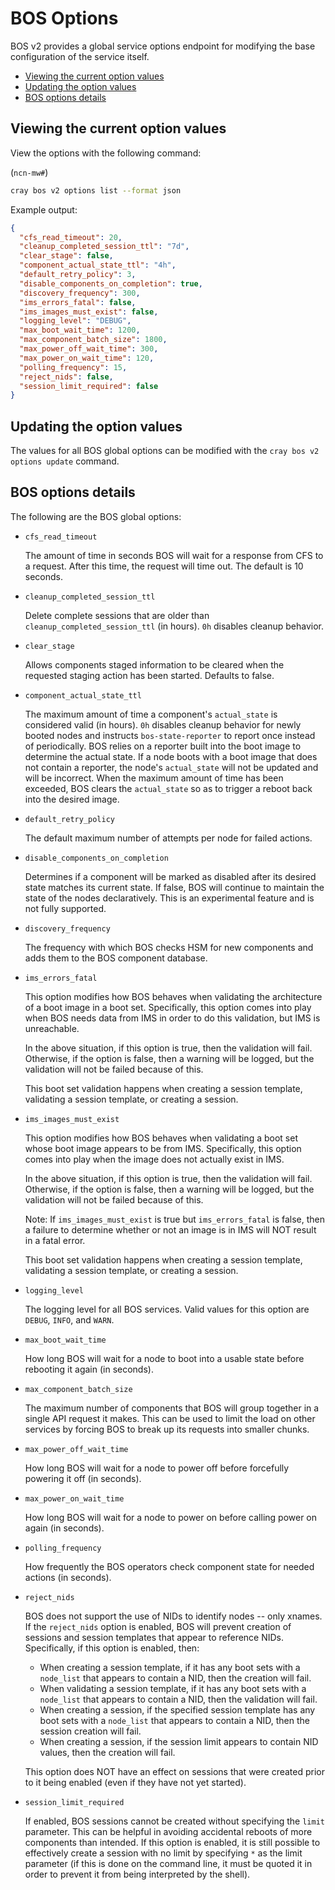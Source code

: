 # BOS Options

BOS v2 provides a global service options endpoint for modifying the base configuration of the service itself.

* [Viewing the current option values](#viewing-the-current-option-values)
* [Updating the option values](#updating-the-option-values)
* [BOS options details](#bos-options-details)

## Viewing the current option values

View the options with the following command:

(`ncn-mw#`)

```bash
cray bos v2 options list --format json
```

Example output:

```json
{
  "cfs_read_timeout": 20,
  "cleanup_completed_session_ttl": "7d",
  "clear_stage": false,
  "component_actual_state_ttl": "4h",
  "default_retry_policy": 3,
  "disable_components_on_completion": true,
  "discovery_frequency": 300,
  "ims_errors_fatal": false,
  "ims_images_must_exist": false,
  "logging_level": "DEBUG",
  "max_boot_wait_time": 1200,
  "max_component_batch_size": 1800,
  "max_power_off_wait_time": 300,
  "max_power_on_wait_time": 120,
  "polling_frequency": 15,
  "reject_nids": false,
  "session_limit_required": false
}
```

## Updating the option values

The values for all BOS global options can be modified with the `cray bos v2 options update` command.

## BOS options details

The following are the BOS global options:

* `cfs_read_timeout`

    The amount of time in seconds BOS will wait for a response from CFS to a request. After this time, the request will
    time out. The default is 10 seconds.

* `cleanup_completed_session_ttl`

    Delete complete sessions that are older than `cleanup_completed_session_ttl` (in hours). `0h` disables cleanup behavior.

* `clear_stage`

    Allows components staged information to be cleared when the requested staging action has been started. Defaults to false.

* `component_actual_state_ttl`

    The maximum amount of time a component's `actual_state` is considered valid (in hours).
    `0h` disables cleanup behavior for newly booted nodes and instructs `bos-state-reporter` to report once instead of periodically.
    BOS relies on a reporter built into the boot image to determine the actual state.
    If a node boots with a boot image that does not contain a reporter, the node's `actual_state` will not be updated and will be incorrect.
    When the maximum amount of time has been exceeded, BOS clears the `actual_state` so as to trigger a reboot back into the desired image.

* `default_retry_policy`

    The default maximum number of attempts per node for failed actions.

* `disable_components_on_completion`

    Determines if a component will be marked as disabled after its desired state matches its current state.
    If false, BOS will continue to maintain the state of the nodes declaratively.
    This is an experimental feature and is not fully supported.

* `discovery_frequency`

    The frequency with which BOS checks HSM for new components and adds them to the BOS component database.

* `ims_errors_fatal`

    This option modifies how BOS behaves when validating the architecture of a boot image in a boot set.
    Specifically, this option comes into play when BOS needs data from IMS in order to do this validation, but
    IMS is unreachable.

    In the above situation, if this option is true, then the validation will fail.
    Otherwise, if the option is false, then a warning will be logged, but the validation will not
    be failed because of this.

    This boot set validation happens when creating a session template, validating a session
    template, or creating a session.

* `ims_images_must_exist`

    This option modifies how BOS behaves when validating a boot set whose boot image appears to be from IMS.
    Specifically, this option comes into play when the image does not actually exist in IMS.

    In the above situation, if this option is true, then the validation will fail.
    Otherwise, if the option is false, then a warning will be logged, but the validation will not
    be failed because of this.

    Note: If `ims_images_must_exist` is true but `ims_errors_fatal` is false, then
    a failure to determine whether or not an image is in IMS will NOT result in a fatal error.

    This boot set validation happens when creating a session template, validating a session
    template, or creating a session.

* `logging_level`

    The logging level for all BOS services. Valid values for this option are `DEBUG`, `INFO`, and `WARN`.

* `max_boot_wait_time`

    How long BOS will wait for a node to boot into a usable state before rebooting it again (in seconds).

* `max_component_batch_size`

    The maximum number of components that BOS will group together in a single API request it makes. This can be used to limit the load
    on other services by forcing BOS to break up its requests into smaller chunks.

* `max_power_off_wait_time`

    How long BOS will wait for a node to power off before forcefully powering it off (in seconds).

* `max_power_on_wait_time`

    How long BOS will wait for a node to power on before calling power on again (in seconds).

* `polling_frequency`

    How frequently the BOS operators check component state for needed actions (in seconds).

* `reject_nids`

    BOS does not support the use of NIDs to identify nodes -- only xnames.
    If the `reject_nids` option is enabled, BOS will prevent creation of sessions and session templates that appear to reference NIDs.
    Specifically, if this option is enabled, then:

    * When creating a session template, if it has any boot sets with a `node_list` that appears to contain a NID, then the creation will fail.
    * When validating a session template, if it has any boot sets with a `node_list` that appears to contain a NID, then the validation will fail.
    * When creating a session, if the specified session template has any boot sets with a `node_list` that appears to contain a NID, then the session creation will fail.
    * When creating a session, if the session limit appears to contain NID values, then the creation will fail.

    This option does NOT have an effect on sessions that were created prior to it being enabled (even if they have not yet started).

* `session_limit_required`

    If enabled, BOS sessions cannot be created without specifying the `limit` parameter.
    This can be helpful in avoiding accidental reboots of more components than intended.
    If this option is enabled, it is still possible to effectively create a session with no limit
    by specifying `*` as the limit parameter (if this is done on the command line, it must be
    quoted it in order to prevent it from being interpreted by the shell).
